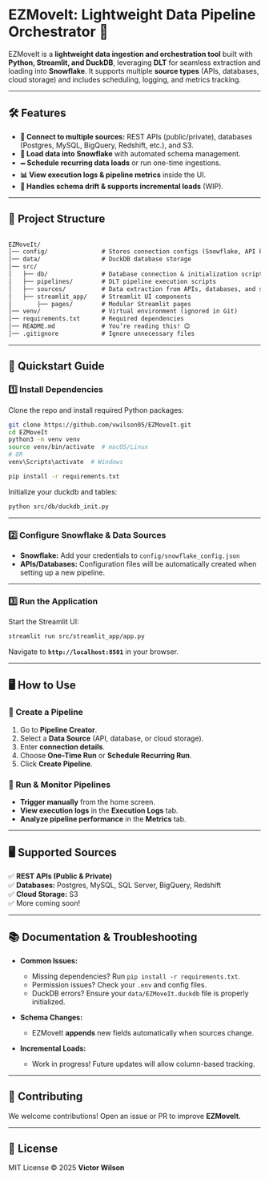 # **EZMoveIt: Lightweight Data Pipeline Orchestrator 🚀**

EZMoveIt is a **lightweight data ingestion and orchestration tool** built with **Python, Streamlit, and DuckDB**, leveraging **DLT** for seamless extraction and loading into **Snowflake**. It supports multiple **source types** (APIs, databases, cloud storage) and includes scheduling, logging, and metrics tracking.

---

## **🛠 Features**

- **🔗 Connect to multiple sources:** REST APIs (public/private), databases (Postgres, MySQL, BigQuery, Redshift, etc.), and S3.
- **👤 Load data into Snowflake** with automated schema management.
- **🗕 Schedule recurring data loads** or run one-time ingestions.
- **📊 View execution logs & pipeline metrics** inside the UI.
- **🔄 Handles schema drift & supports incremental loads** (WIP).

---

## **🛀 Project Structure**

```txt

EZMoveIt/
│── config/               # Stores connection configs (Snowflake, API keys, etc.)
│── data/                 # DuckDB database storage
│── src/
│   ├── db/               # Database connection & initialization scripts
│   ├── pipelines/        # DLT pipeline execution scripts
│   ├── sources/          # Data extraction from APIs, databases, and storage
│   ├── streamlit_app/    # Streamlit UI components
│       ├── pages/        # Modular Streamlit pages
│── venv/                 # Virtual environment (ignored in Git)
│── requirements.txt      # Required dependencies
│── README.md             # You’re reading this! 😊
│── .gitignore            # Ignore unnecessary files
```

---

## **🚀 Quickstart Guide**

### **1️⃣ Install Dependencies**

Clone the repo and install required Python packages:

```bash
git clone https://github.com/vwilson05/EZMoveIt.git
cd EZMoveIt
python3 -m venv venv
source venv/bin/activate  # macOS/Linux
# OR
venv\Scripts\activate  # Windows

pip install -r requirements.txt
```

Initialize your duckdb and tables:
```bash
python src/db/duckdb_init.py
```

---

### **2️⃣ Configure Snowflake & Data Sources**

- **Snowflake:** Add your credentials to `config/snowflake_config.json`  
- **APIs/Databases:** Configuration files will be automatically created when setting up a new pipeline.

---

### **3️⃣ Run the Application**

Start the Streamlit UI:

```bash
streamlit run src/streamlit_app/app.py
```

Navigate to **`http://localhost:8501`** in your browser.

---

## **🖥 How to Use**

### **📌 Create a Pipeline**

1. Go to **Pipeline Creator**.
2. Select a **Data Source** (API, database, or cloud storage).
3. Enter **connection details**.
4. Choose **One-Time Run** or **Schedule Recurring Run**.
5. Click **Create Pipeline**.

### **🚀 Run & Monitor Pipelines**

- **Trigger manually** from the home screen.
- **View execution logs** in the **Execution Logs** tab.
- **Analyze pipeline performance** in the **Metrics** tab.

---

## **🖥 Supported Sources**

✅ **REST APIs (Public & Private)**  
✅ **Databases:** Postgres, MySQL, SQL Server, BigQuery, Redshift  
✅ **Cloud Storage:** S3  
✅ More coming soon!

---

## **📚 Documentation & Troubleshooting**

- **Common Issues:**  
  - Missing dependencies? Run `pip install -r requirements.txt`.
  - Permission issues? Check your `.env` and config files.
  - DuckDB errors? Ensure your `data/EZMoveIt.duckdb` file is properly initialized.

- **Schema Changes:**  
  - EZMoveIt **appends** new fields automatically when sources change.

- **Incremental Loads:**  
  - Work in progress! Future updates will allow column-based tracking.

---

## **🤝 Contributing**

We welcome contributions! Open an issue or PR to improve **EZMoveIt**.

---

## **🐝 License**

MIT License © 2025 **Victor Wilson**  
